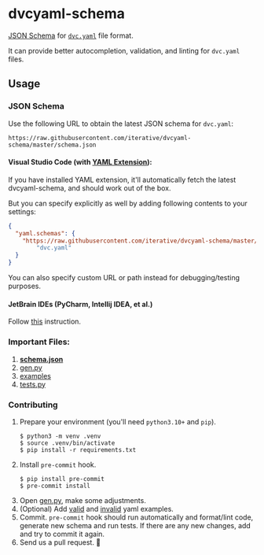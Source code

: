 # dvcyaml-schema

[JSON Schema](https://json-schema.org/) for [`dvc.yaml`](https://dvc.org/doc/user-guide/dvc-files-and-directories#dvcyaml-file) file format.

It can provide better autocompletion, validation, and linting for `dvc.yaml` files.

## Usage

### JSON Schema

Use the following URL to obtain the latest JSON schema for `dvc.yaml`:

```
https://raw.githubusercontent.com/iterative/dvcyaml-schema/master/schema.json
```

#### Visual Studio Code (with [YAML Extension](https://marketplace.visualstudio.com/items?itemName=redhat.vscode-yaml)):

If you have installed YAML extension, it'll automatically fetch the latest dvcyaml-schema, and
should work out of the box.

But you can specify explicitly as well by adding following contents to your settings:

```json
{
  "yaml.schemas": {
    "https://raw.githubusercontent.com/iterative/dvcyaml-schema/master/schema.json":
        "dvc.yaml"
  }
}
```

You can also specify custom URL or path instead for debugging/testing purposes.

#### JetBrain IDEs (PyCharm, Intellij IDEA, et al.)

Follow [this](https://www.jetbrains.com/help/ruby/yaml.html#remote_json) instruction.

### Important Files:

1. **[schema.json](schema.json)**
2. [gen.py](gen.py)
3. [examples](examples)
4. [tests.py](tests.py)

### Contributing

1. Prepare your environment (you'll need `python3.10+` and `pip`).
    ```console
    $ python3 -m venv .venv
    $ source .venv/bin/activate
    $ pip install -r requirements.txt
    ```
2. Install `pre-commit` hook.
    ```console
    $ pip install pre-commit
    $ pre-commit install
    ```
3. Open [gen.py](gen.py), make some adjustments.
4. (Optional) Add [valid](examples/valid) and [invalid](examples/invalid) yaml examples.
5. Commit. `pre-commit` hook should run automatically and format/lint code, generate new schema and run tests.
If there are any new changes, add and try to commit it again.
6. Send us a pull request. 🤗

